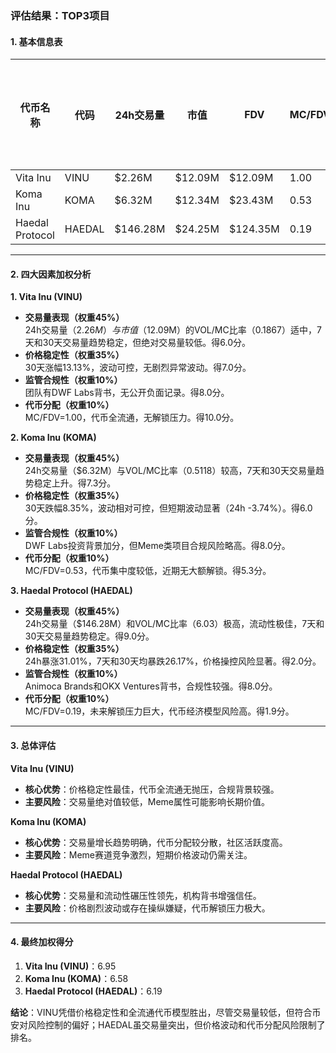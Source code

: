 ### 评估结果：TOP3项目

#### 1. 基本信息表
| 代币名称      | 代码   | 24h交易量     | 市值        | FDV         | MC/FDV | 交易量得分 | 价格稳定性得分 | 合规性得分 | 代币分配得分 | 总评分 |
|---------------|--------|---------------|-------------|-------------|--------|------------|----------------|------------|--------------|--------|
| Vita Inu      | VINU   | $2.26M        | $12.09M     | $12.09M     | 1.00   | 6.0        | 7.0            | 8.0        | 10.0         | 6.95   |
| Koma Inu      | KOMA   | $6.32M        | $12.34M     | $23.43M     | 0.53   | 7.3        | 6.0            | 8.0        | 5.3          | 6.58   |
| Haedal Protocol| HAEDAL | $146.28M      | $24.25M     | $124.35M    | 0.19   | 9.0        | 2.0            | 8.0        | 1.9          | 6.19   |

---

#### 2. 四大因素加权分析

**1. Vita Inu (VINU)**  
- **交易量表现（权重45%）**  
  24h交易量（$2.26M）与市值（$12.09M）的VOL/MC比率（0.1867）适中，7天和30天交易量趋势稳定，但绝对交易量较低。得6.0分。  
- **价格稳定性（权重35%）**  
  30天涨幅13.13%，波动可控，无剧烈异常波动。得7.0分。  
- **监管合规性（权重10%）**  
  团队有DWF Labs背书，无公开负面记录。得8.0分。  
- **代币分配（权重10%）**  
  MC/FDV=1.00，代币全流通，无解锁压力。得10.0分。  

**2. Koma Inu (KOMA)**  
- **交易量表现（权重45%）**  
  24h交易量（$6.32M）与VOL/MC比率（0.5118）较高，7天和30天交易量趋势稳定上升。得7.3分。  
- **价格稳定性（权重35%）**  
  30天跌幅8.35%，波动相对可控，但短期波动显著（24h -3.74%）。得6.0分。  
- **监管合规性（权重10%）**  
  DWF Labs投资背景加分，但Meme类项目合规风险略高。得8.0分。  
- **代币分配（权重10%）**  
  MC/FDV=0.53，代币集中度较低，近期无大额解锁。得5.3分。  

**3. Haedal Protocol (HAEDAL)**  
- **交易量表现（权重45%）**  
  24h交易量（$146.28M）和VOL/MC比率（6.03）极高，流动性极佳，7天和30天交易量趋势稳定。得9.0分。  
- **价格稳定性（权重35%）**  
  24h暴涨31.01%，7天和30天均暴跌26.17%，价格操控风险显著。得2.0分。  
- **监管合规性（权重10%）**  
  Animoca Brands和OKX Ventures背书，合规性较强。得8.0分。  
- **代币分配（权重10%）**  
  MC/FDV=0.19，未来解锁压力巨大，代币经济模型风险高。得1.9分。  

---

#### 3. 总体评估

**Vita Inu (VINU)**  
- **核心优势**：价格稳定性最佳，代币全流通无抛压，合规背景较强。  
- **主要风险**：交易量绝对值较低，Meme属性可能影响长期价值。  

**Koma Inu (KOMA)**  
- **核心优势**：交易量增长趋势明确，代币分配较分散，社区活跃度高。  
- **主要风险**：Meme赛道竞争激烈，短期价格波动仍需关注。  

**Haedal Protocol (HAEDAL)**  
- **核心优势**：交易量和流动性碾压性领先，机构背书增强信任。  
- **主要风险**：价格剧烈波动或存在操纵嫌疑，代币解锁压力极大。  

---

#### 4. 最终加权得分
1. **Vita Inu (VINU)**：6.95  
2. **Koma Inu (KOMA)**：6.58  
3. **Haedal Protocol (HAEDAL)**：6.19  

**结论**：VINU凭借价格稳定性和全流通代币模型胜出，尽管交易量较低，但符合币安对风险控制的偏好；HAEDAL虽交易量突出，但价格波动和代币分配风险限制了排名。